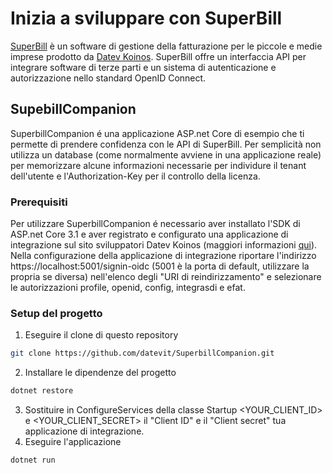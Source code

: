 
# Inizia a sviluppare con SuperBill

[SuperBill](https://www.superbill.it/) è un software di gestione della fatturazione per le piccole e medie imprese prodotto da [Datev Koinos](https://www.datevkoinos.it/). SuperBill offre un interfaccia API per integrare software di terze parti e un sistema di autenticazione e autorizzazione nello standard OpenID Connect.

## SupebillCompanion

SuperbillCompanion é una applicazione ASP.net Core di esempio che ti permette di prendere confidenza con le API di SuperBill. Per semplicità non utilizza un database (come normalmente avviene in una applicazione reale) per memorizzare alcune informazioni necessarie per individure il tenant dell'utente e l'Authorization-Key per il controllo della licenza.


### Prerequisiti
Per utilizzare SuperbillCompanion é necessario aver installato l'SDK di ASP.net Core 3.1 e aver registrato e configurato una applicazione di integrazione sul sito sviluppatori Datev Koinos (maggiori informazioni [qui](https://developer.datev.it/)).
Nella configurazione della applicazione di integrazione riportare l'indirizzo https://localhost:5001/signin-oidc (5001 è la porta di default, utilizzare la propria se diversa) nell'elenco degli "URI di reindirizzamento" e selezionare le autorizzazioni profile, openid, config, integrasdi e efat.

### Setup del progetto

 1. Eseguire il clone di questo repository
```bash
git clone https://github.com/datevit/SuperbillCompanion.git
``` 

 2. Installare le dipendenze del progetto
```bash
dotnet restore
``` 

 3. Sostituire in ConfigureServices della classe Startup <YOUR_CLIENT_ID> e <YOUR_CLIENT_SECRET> il "Client ID" e il "Client secret" tua applicazione di integrazione.
 4. Eseguire l'applicazione
 ```bash
dotnet run
``` 

